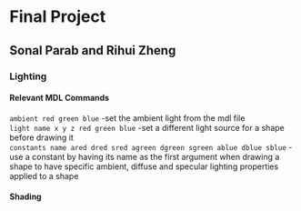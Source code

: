 # Final Project  
## Sonal Parab and Rihui Zheng   
  
### Lighting  
  
#### Relevant MDL Commands   
```ambient red green blue``` -set the ambient light from the mdl file  
```light name x y z red green blue``` -set a different light source for a shape before drawing it     
```constants name ared dred sred agreen dgreen sgreen ablue dblue sblue``` -use a constant by having its name as the first argument when drawing a shape to have specific ambient, diffuse and specular lighting properties applied to a shape
  
#### Shading  
  
